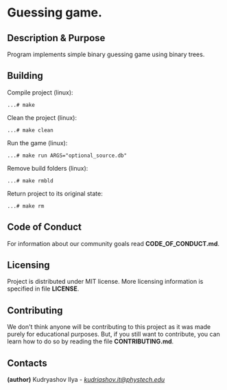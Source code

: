 # Guessing game.
## Description & Purpose
Program implements simple binary guessing game using binary trees.
## Building

Compile project (linux):

`...# make`

Clean the project (linux):

`...# make clean`

Run the game (linux):

`...# make run ARGS="optional_source.db"`

Remove build folders (linux):

`...# make rmbld`

Return project to its original state:

`...# make rm`

## Code of Conduct
For information about our community goals read **CODE_OF_CONDUCT.md**.
## Licensing
Project is distributed under MIT license. More licensing information is specified in file **LICENSE**.
## Contributing
We don't think anyone will be contributing to this project as it was made purely for educational purposes.
But, if you still want to contribute, you can learn how to do so by reading the file **CONTRIBUTING.md**.
## Contacts
**(author)** Kudryashov Ilya - *kudriashov.it@phystech.edu*